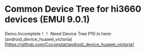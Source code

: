 # Common Device Tree for hi3660 devices (EMUI 9.0.1)  
Demo.Incomplete！！
Need Device Tree P10 in here:(android_device_huawei_victoria)[https://github.com/Coconutat/android_device_huawei_victoria]

